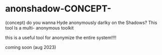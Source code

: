 # anonshadow-CONCEPT-
(concept) do you wanna Hyde anonymously darlky on the Shadows? This tool Is a multi- anonymous toolkit

this is a useful tool for anonymize the entire system!!!!

coming soon (aug 2023)
